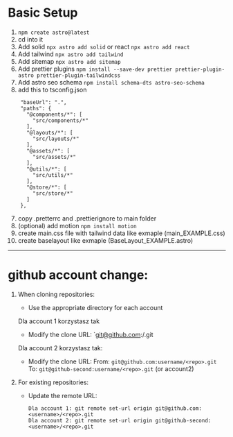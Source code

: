 # Basic Setup
1.  ```npm create astro@latest```
2. cd into it
3. Add solid ```npx astro add solid``` or react ```npx astro add react```
4. Add tailwind ```npx astro add tailwind```
5. Add sitemap ```npx astro add sitemap```
6. Add prettier plugins ```npm install --save-dev prettier prettier-plugin-astro prettier-plugin-tailwindcss```
7. Add astro seo schema ```npm install schema-dts astro-seo-schema```
6. add this to tsconfig.json
```
    "baseUrl": ".",
    "paths": {
      "@components/*": [
        "src/components/*"
      ],
      "@layouts/*": [
        "src/layouts/*"
      ],
      "@assets/*": [
        "src/assets/*"
      ],
      "@utils/*": [
        "src/utils/*"
      ],
      "@store/*": [
        "src/store/*"
      ]
    },
```
7. copy .pretterrc and .prettierignore to main folder
8. (optional) add motion ```npm install motion```
9. create main.css file with tailwind data like exmaple (main_EXAMPLE.css)
10. create baselayout like exmaple (BaseLayout_EXAMPLE.astro)

---
# github account change:

1. When cloning repositories:
    - Use the appropriate directory for each account
    
    Dla account 1 korzystasz tak
    
    - Modify the clone URL: `git@github.com:<username>/<repo>.git
    
    Dla account 2 korzystasz tak:
    
    - Modify the clone URL:
    From: `git@github.com:username/<repo>.git`
    To: `git@github-second:username/<repo>.git` (or account2)
2. For existing repositories:
    - Update the remote URL:
        
        ```
        Dla account 1: git remote set-url origin git@github.com:<username>/<repo>.git
        Dla account 2: git remote set-url origin git@github-second:<username>/<repo>.git
        
        ```